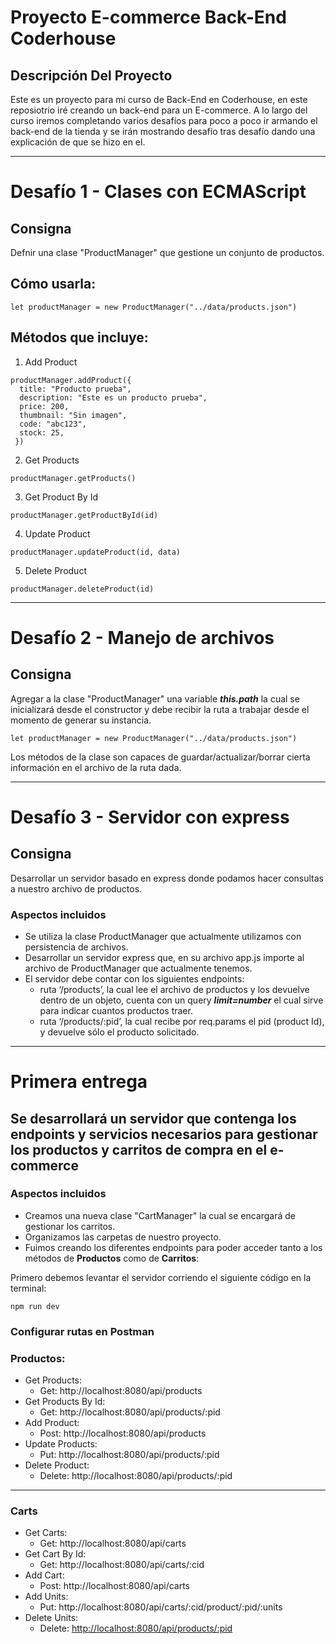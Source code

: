 # Proyecto E-commerce Back-End Coderhouse

## Descripción Del Proyecto

Este es un proyecto para mi curso de Back-End en Coderhouse, en este reposiotrio iré creando un back-end para un E-commerce. A lo largo del curso iremos completando varios desafíos para poco a poco ir armando el back-end de la tienda y se irán mostrando desafío tras desafío dando una explicación de que se hizo en el.

---

# Desafío 1 - Clases con ECMAScript

## Consigna
Defnir una clase "ProductManager" que gestione un conjunto de productos.

## Cómo usarla:

```
let productManager = new ProductManager("../data/products.json")
```

## Métodos que incluye:
1. Add Product
```
productManager.addProduct({
  title: "Producto prueba",
  description: "Este es un producto prueba",
  price: 200,
  thumbnail: "Sin imagen",
  code: "abc123",
  stock: 25,
 })
```

2. Get Products
```
productManager.getProducts()
```

3. Get Product By Id
```
productManager.getProductById(id)
```

4. Update Product
```
productManager.updateProduct(id, data)
```

5. Delete Product
```
productManager.deleteProduct(id)
```
---

# Desafío 2 - Manejo de archivos

## Consigna
Agregar a la clase "ProductManager" una variable ***this.path*** la cual se inicializará desde el constructor y debe recibir la ruta a trabajar desde el momento de generar su instancia.
```
let productManager = new ProductManager("../data/products.json")
```

Los métodos de la clase son capaces de guardar/actualizar/borrar cierta información en el archivo de la ruta dada.

---
# Desafío 3 - Servidor con express

## Consigna
Desarrollar un servidor basado en express donde podamos hacer consultas a nuestro archivo de productos.

### Aspectos incluidos
- Se utiliza la clase ProductManager que actualmente utilizamos con persistencia de archivos. 
- Desarrollar un servidor express que, en su archivo app.js importe al archivo de ProductManager que actualmente tenemos.
- El servidor debe contar con los siguientes endpoints:
  - ruta ‘/products’, la cual lee el archivo de productos y los devuelve dentro de un objeto, cuenta con un query ***limit=number*** el cual sirve para indicar cuantos productos traer.
  - ruta ‘/products/:pid’, la cual recibe por req.params el pid (product Id), y devuelve sólo el producto solicitado. 

---
# Primera entrega

## Se desarrollará un servidor que contenga los endpoints y servicios necesarios para gestionar los productos y carritos de compra en el e-commerce

### Aspectos incluidos
- Creamos una nueva clase "CartManager" la cual se encargará de gestionar los carritos.
- Organizamos las carpetas de nuestro proyecto.
- Fuimos creando los diferentes endpoints para poder acceder tanto a los métodos de **Productos** como de **Carritos**:

Primero debemos levantar el servidor corriendo el siguiente código en la terminal:
```
npm run dev
```

### Configurar rutas en Postman
### Productos:
- Get Products:
  - Get: http://localhost:8080/api/products
- Get Products By Id:
  - Get: http://localhost:8080/api/products/:pid
- Add Product:
  - Post: http://localhost:8080/api/products
- Update Products:
  - Put: http://localhost:8080/api/products/:pid
- Delete Product:
  - Delete: http://localhost:8080/api/products/:pid

---
### Carts
- Get Carts:
  - Get: http://localhost:8080/api/carts
- Get Cart By Id:
  - Get: http://localhost:8080/api/carts/:cid
- Add Cart:
  - Post: http://localhost:8080/api/carts
- Add Units:
  - Put: http://localhost:8080/api/carts/:cid/product/:pid/:units
- Delete Units:
  - Delete: [http://localhost:8080/api/products/:pid](http://localhost:8080/api/carts/:cid/product/:pid/:units)

